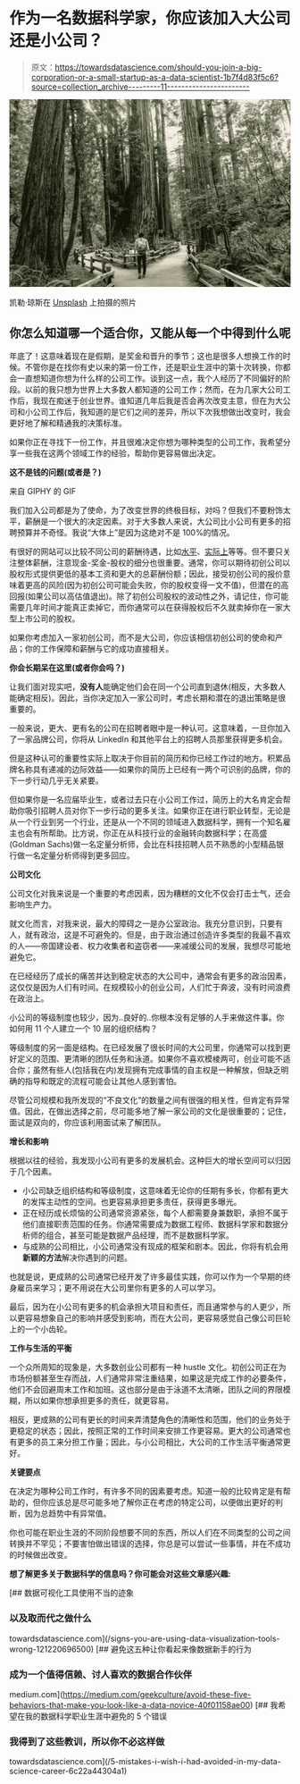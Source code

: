 # 作为一名数据科学家，你应该加入大公司还是小公司？

> 原文：<https://towardsdatascience.com/should-you-join-a-big-corporation-or-a-small-startup-as-a-data-scientist-1b7f4d83f5c6?source=collection_archive---------11----------------------->

![](img/ae7b0a126c63307bd75e98a9b2c6257a.png)

凯勒·琼斯在 [Unsplash](https://unsplash.com?utm_source=medium&utm_medium=referral) 上拍摄的照片

## 你怎么知道哪一个适合你，又能从每一个中得到什么呢

年底了！这意味着现在是假期，是奖金和晋升的季节；这也是很多人想换工作的时候。不管你是在找你有史以来的第一份工作，还是职业生涯中的第十次转换，你都会一直想知道你想为什么样的公司工作。谈到这一点，我个人经历了不同偏好的阶段。以前的我只想为世界上大多数人都知道的公司工作；然而，在为几家大公司工作后，我现在痴迷于创业世界。谁知道几年后我是否会再次改变主意，但在为大公司和小公司工作后，我知道的是它们之间的差异，所以下次我想做出改变时，我会更好地了解和精通我的决策标准。

如果你正在寻找下一份工作，并且很难决定你想为哪种类型的公司工作，我希望分享一些我在这两个领域工作的经验，帮助你更容易做出决定。

**这不是钱的问题(或者是？)**

来自 GIPHY 的 GIF

我们加入公司都是为了使命，为了改变世界的终极目标，对吗？但我们不要粉饰太平，薪酬是一个很大的决定因素。对于大多数人来说，大公司比小公司有更多的招聘预算并不奇怪。我说“大体上”是因为这绝对不是 100%的情况。

有很好的网站可以比较不同公司的薪酬待遇，比如[水平](https://www.levels.fyi/?compare=Google,Facebook,Microsoft&track=Software%20Engineer)、[实际上](https://www.indeed.com/career/salaries?from=gnav-homepage)等等。但不要只关注整体薪酬，注意现金-奖金-股权的细分也很重要。通常，你可以期待初创公司以股权形式提供更低的基本工资和更大的总薪酬份额；因此，接受初创公司的报价意味着更高的风险(因为初创公司可能会失败，你的股权变得一文不值)，但潜在的高回报(如果公司以高估值退出)。除了初创公司股权的波动性之外，请记住，你可能需要几年时间才能真正卖掉它，而你通常可以在获得股权后不久就卖掉你在一家大型上市公司的股权。

如果你考虑加入一家初创公司，而不是大公司，你应该相信初创公司的使命和产品；你的工作保障和薪酬与它的成功直接相关。

**你会长期呆在这里(或者你会吗？)**

让我们面对现实吧，**没有人**能确定他们会在同一个公司直到退休(相反，大多数人能确定相反)。因此，当你决定加入一家公司时，考虑长期和潜在的退出策略是很重要的。

一般来说，更大、更有名的公司在招聘者眼中是一种认可。这意味着，一旦你加入了一家品牌公司，你将从 LinkedIn 和其他平台上的招聘人员那里获得更多机会。

但是这种认可的重要性实际上取决于你目前的简历和你已经工作过的地方。积累品牌名称具有递减的边际效益——如果你的简历上已经有一两个可识别的品牌，你的下一步行动几乎无关紧要。

但如果你是一名应届毕业生，或者过去只在小公司工作过，简历上的大名肯定会帮助你吸引招聘人员对你下一步行动的更多关注。如果你正在进行职业转型，无论是从一个行业到另一个行业，还是从一个不同的领域进入数据科学，拥有一个知名雇主也会有所帮助。比方说，你正在从科技行业的金融转向数据科学；在高盛(Goldman Sachs)做一名定量分析师，会比在科技招聘人员不熟悉的小型精品银行做一名定量分析师得到更多回应。

**公司文化**

公司文化对我来说是一个重要的考虑因素，因为糟糕的文化不仅会打击士气，还会影响生产力。

就文化而言，对我来说，最大的障碍之一是办公室政治。我充分意识到，只要有人，就有政治，这是不可避免的。但是，由于政治通过创造许多类型的我最不喜欢的人——帝国建设者、权力收集者和盗窃者——来减缓公司的发展，我想尽可能地避免它。

在已经经历了成长的痛苦并达到稳定状态的大公司中，通常会有更多的政治因素，这仅仅是因为人们有时间。在规模较小的创业公司，人们忙于奔波，没有时间浪费在政治上。

小公司的等级制度也较少，因为..良好的..你根本没有足够的人手来做这件事。你如何用 11 个人建立一个 10 层的组织结构？

等级制度的另一面是结构。在已经发展了很长时间的大公司里，你通常可以找到更好定义的范围、更清晰的团队任务和泳道。如果你不喜欢模棱两可，创业可能不适合你；虽然有些人(包括我在内)发现拥有完成事情的自主权是一种解放，但缺乏明确的指导和既定的流程可能会让其他人感到害怕。

尽管公司规模和我所发现的“不良文化”的数量之间有很强的相关性，但肯定有异常值。因此，在做出选择之前，尽可能多地了解一家公司的文化是很重要的；记住，面试是双向的，你应该利用面试来了解团队。

**增长和影响**

根据以往的经验，我发现小公司有更多的发展机会。这种巨大的增长空间可以归因于几个因素。

*   小公司缺乏组织结构和等级制度，这意味着无论你的任期有多长，你都有更大的发挥主动性的空间。也更容易承担更多责任，获得更多曝光。
*   正在经历成长烦恼的公司通常资源紧张，每个人都需要身兼数职，承担不属于他们直接职责范围的任务。你通常需要成为数据工程师、数据科学家和数据分析师的组合，甚至可能是数据产品经理，而不是数据科学家。
*   与成熟的公司相比，小公司通常没有现成的框架和剧本。因此，你将有机会用**新颖的方法**解决你遇到的问题。

也就是说，更成熟的公司通常已经开发了许多最佳实践，你可以作为一个早期的终身雇员来学习；更不用说在大公司里你有更多的人可以学习。

最后，因为在小公司有更多的机会承担大项目和责任，而且通常参与的人更少，所以更容易想象自己的影响并感受到影响，而在大公司，更容易感觉自己像公司巨轮上的一个小齿轮。

**工作与生活的平衡**

一个众所周知的现象是，大多数创业公司都有一种 hustle 文化。初创公司正在为市场份额甚至生存而战，人们通常非常注重结果，如果这是完成工作的必要条件，他们不会回避周末工作和加班。这也部分是由于泳道不太清晰，团队之间的界限模糊，所以如果你想承担更多的责任，就更容易。

相反，更成熟的公司有更长的时间来弄清楚角色的清晰性和范围，他们的业务处于更稳定的状态；因此，按照正常的工作时间来安排工作更容易。更大的公司通常也有更多的员工来分担工作量；因此，与小公司相比，大公司的工作生活平衡通常更好。

**关键要点**

在决定为哪种公司工作时，有许多不同的因素要考虑。知道一般的比较肯定是有帮助的，但你应该总是尽可能多地了解你正在考虑的特定公司，以便做出更好的判断，因为总趋势中有异常值。

你也可能在职业生涯的不同阶段想要不同的东西，所以人们在不同类型的公司之间转换并不罕见；不要害怕做出错误的选择，你总是可以尝试一些事情，并在不成功的时候做出改变。

**想了解更多关于数据科学的信息吗？你可能会对这些文章感兴趣:**

[](/signs-you-are-using-data-visualization-tools-wrong-121220696500) [## 数据可视化工具使用不当的迹象

### 以及取而代之做什么

towardsdatascience.com](/signs-you-are-using-data-visualization-tools-wrong-121220696500) [](https://medium.com/geekculture/avoid-these-five-behaviors-that-make-you-look-like-a-data-novice-40f01158ae00) [## 避免这五种让你看起来像数据新手的行为

### 成为一个值得信赖、讨人喜欢的数据合作伙伴

medium.com](https://medium.com/geekculture/avoid-these-five-behaviors-that-make-you-look-like-a-data-novice-40f01158ae00) [](/5-mistakes-i-wish-i-had-avoided-in-my-data-science-career-6c22a44304a1) [## 我希望在我的数据科学职业生涯中避免的 5 个错误

### 我得到了这些教训，所以你不必这样做

towardsdatascience.com](/5-mistakes-i-wish-i-had-avoided-in-my-data-science-career-6c22a44304a1)